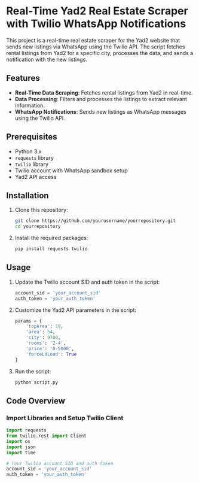 # Real-Time Yad2 Real Estate Scraper with Twilio WhatsApp Notifications

This project is a real-time real estate scraper for the Yad2 website that sends new listings via WhatsApp using the Twilio API. The script fetches rental listings from Yad2 for a specific city, processes the data, and sends a notification with the new listings.

## Features

- **Real-Time Data Scraping**: Fetches rental listings from Yad2 in real-time.
- **Data Processing**: Filters and processes the listings to extract relevant information.
- **WhatsApp Notifications**: Sends new listings as WhatsApp messages using the Twilio API.

## Prerequisites

- Python 3.x
- `requests` library
- `twilio` library
- Twilio account with WhatsApp sandbox setup
- Yad2 API access

## Installation

1. Clone this repository:
    ```sh
    git clone https://github.com/yourusername/yourrepository.git
    cd yourrepository
    ```

2. Install the required packages:
    ```sh
    pip install requests twilio
    ```

## Usage

1. Update the Twilio account SID and auth token in the script:
    ```python
    account_sid = 'your_account_sid'
    auth_token = 'your_auth_token'
    ```

2. Customize the Yad2 API parameters in the script:
    ```python
    params = {
        'topArea': 19,
        'area': 54,
        'city': 9700,
        'rooms': '2-4',
        'price': '0-5000',
        'forceLdLoad': True
    }
    ```

3. Run the script:
    ```sh
    python script.py
    ```

## Code Overview

### Import Libraries and Setup Twilio Client

```python
import requests
from twilio.rest import Client
import os
import json
import time

# Your Twilio account SID and auth token
account_sid = 'your_account_sid'
auth_token = 'your_auth_token'
